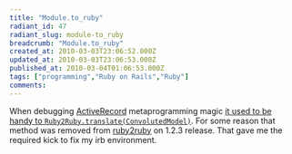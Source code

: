 ```yaml
---
title: "Module.to_ruby"
radiant_id: 47
radiant_slug: module-to_ruby
breadcrumb: "Module.to_ruby"
created_at: 2010-03-03T23:06:52.000Z
updated_at: 2010-03-03T23:06:53.000Z
published_at: 2010-03-04T01:06:53.000Z
tags: ["programming","Ruby on Rails","Ruby"]
comments:
---
```

<p>When debugging <a href="http://api.rubyonrails.org/files/vendor/rails/activerecord/README.html">ActiveRecord</a> metaprogramming magic <a href="http://gilesbowkett.blogspot.com/2008/02/activerecord-ruby2ruby-this-is-where.html">it used to be handy to <code>Ruby2Ruby.translate(ConvolutedModel)</code></a>.  For some reason that method was removed from <a href="http://seattlerb.rubyforge.org/ruby2ruby/">ruby2ruby</a> on 1.2.3 release.  That gave me the required kick to fix my irb environment.</p>

<script src="http://gist.github.com/321038.js?file=module_to_ruby.rb"></script>